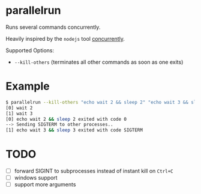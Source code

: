 # parallelrun

Runs several commands concurrently.

Heavily inspired by the `nodejs` tool [concurrently](https://www.npmjs.com/package/concurrently). 

Supported Options:
* `--kill-others` (terminates all other commands as soon as one exits)

# Example

```sh
$ parallelrun --kill-others "echo wait 2 && sleep 2" "echo wait 3 && sleep 3"
[0] wait 2
[1] wait 3
[0] echo wait 2 && sleep 2 exited with code 0
--> Sending SIGTERM to other processes..
[1] echo wait 3 && sleep 3 exited with code SIGTERM
```

# TODO

- [ ] forward SIGINT to subprocesses instead of instant kill on `Ctrl+C`
- [ ] windows support
- [ ] support more arguments